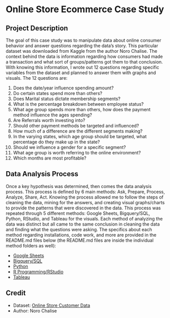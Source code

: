 # Online Store Ecommerce Case Study

## Project Description

The goal of this case study was to manipulate data about online consumer behavior and answer questions regarding the data’s story. This particular dataset was downloaded from Kaggle from the author Noro Chalise. The context behind the data is information regarding how consumers had made a transaction and what sort of groups/patterns got them to that conclusion. With knowing this information, I wrote out 12 questions regarding specific variables from the dataset and planned to answer them with graphs and visuals. The 12 questions are:

1. Does the date/year influence spending amount?
2. Do certain states spend more than others?
3. Does Marital status dictate membership segments?
4. What is the percentage breakdown between employee status?
5. What age group spends more than others, how does the payment method influence the ages spending?
6. Are Referrals worth investing into?
7. Should other payment methods be targeted and influenced?
8. How much of a difference are the different segments making?
9. In the varying states, which age group should be targeted, what percentage do they make up in the state?
10. Should we influence a gender for a specific segment?
11. What age group is worth referring to the online environment?
12. Which months are most profitable?

## Data Analysis Process

Once a key hypothesis was determined, then comes the data analysis process. This process is defined by 6 main methods: Ask, Prepare, Process, Analyze, Share, Act. Knowing the process allowed me to follow the steps of cleaning the data, mining for the answers, and creating visual graphs/charts to provide the patterns that were discovered in the data. This process was repeated through 5 different methods: Google Sheets, Bigquery/SQL, Python, RStudio, and Tableau for the visuals. Each method of analyzing the data was distinct but all came to the same conclusion in cleaning the data and finding what the questions were asking. The specifics about each method regarding installations, code work, and more are provided in the README.md files below (the README.md files are inside the individual method folders as well):

- <a href="https://github.com/Hmlynch/Online-Store-Ecommerce-Case-Study/tree/main/Google%20Sheets">Google Sheets</a>
- <a href="https://github.com/Hmlynch/Online-Store-Ecommerce-Case-Study/tree/main/SQL">Bigquery/SQL</a>
- <a href="https://github.com/Hmlynch/Online-Store-Ecommerce-Case-Study/tree/main/Python">Python</a>
- <a href="https://github.com/Hmlynch/Online-Store-Ecommerce-Case-Study/tree/main/R%20Programming">R Programming/RStudio</a>
- <a href="https://github.com/Hmlynch/Online-Store-Ecommerce-Case-Study/tree/main/Tableau">Tableau</a>

## Credit

* Dataset: <a href="https://www.kaggle.com/datasets/mountboy/online-store-customer-data">Online Store Customer Data</a>
* Author: Noro Chalise
